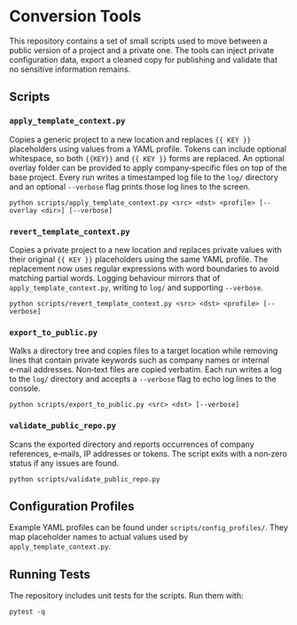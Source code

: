 # Conversion Tools

This repository contains a set of small scripts used to move between a
public version of a project and a private one.  The tools can inject
private configuration data, export a cleaned copy for publishing and
validate that no sensitive information remains.

## Scripts

### `apply_template_context.py`

Copies a generic project to a new location and replaces `{{ KEY }}`
placeholders using values from a YAML profile. Tokens can include optional
whitespace, so both `{{KEY}}` and `{{ KEY }}` forms are replaced. An optional overlay
folder can be provided to apply company‑specific files on top of the
base project.  Every run writes a timestamped log file to the `log/`
directory and an optional `--verbose` flag prints those log lines to the
screen.

```
python scripts/apply_template_context.py <src> <dst> <profile> [--overlay <dir>] [--verbose]
```

### `revert_template_context.py`

Copies a private project to a new location and replaces private values with
their original `{{ KEY }}` placeholders using the same YAML profile.  The
replacement now uses regular expressions with word boundaries to avoid
matching partial words.  Logging behaviour mirrors that of
`apply_template_context.py`, writing to `log/` and supporting `--verbose`.

```
python scripts/revert_template_context.py <src> <dst> <profile> [--verbose]
```

### `export_to_public.py`

Walks a directory tree and copies files to a target location while
removing lines that contain private keywords such as company names or
internal e‑mail addresses.  Non‑text files are copied verbatim.  Each
run writes a log to the `log/` directory and accepts a `--verbose` flag
to echo log lines to the console.

```
python scripts/export_to_public.py <src> <dst> [--verbose]
```

### `validate_public_repo.py`

Scans the exported directory and reports occurrences of company
references, e‑mails, IP addresses or tokens.  The script exits with a
non‑zero status if any issues are found.

```
python scripts/validate_public_repo.py
```

## Configuration Profiles

Example YAML profiles can be found under `scripts/config_profiles/`.
They map placeholder names to actual values used by
`apply_template_context.py`.

## Running Tests

The repository includes unit tests for the scripts.  Run them with:

```
pytest -q
```

